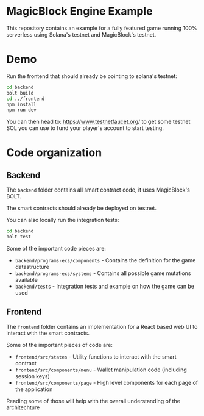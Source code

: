 
# MagicBlock Engine Example

This repository contains an example for a fully featured game running 100% serverless using Solana's testnet and MagicBlock's testnet.

# Demo

Run the frontend that should already be pointing to solana's testnet:

```bash
cd backend
bolt build
cd ../frontend
npm install
npm run dev
```

You can then head to: https://www.testnetfaucet.org/ to get some testnet SOL you can use to fund your player's account to start testing.

# Code organization

## Backend

The `backend` folder contains all smart contract code, it uses MagicBlock's BOLT.

The smart contracts should already be deployed on testnet.

You can also locally run the integration tests:

```bash
cd backend
bolt test
```

Some of the important code pieces are:

- `backend/programs-ecs/components` - Contains the definition for the game datastructure
- `backend/programs-ecs/systems` - Contains all possible game mutations available
- `backend/tests` - Integration tests and example on how the game can be used

## Frontend

The `frontend` folder contains an implementation for a React based web UI to interact with the smart contracts.

Some of the important pieces of code are:

- `frontend/src/states` - Utility functions to interact with the smart contract
- `frontend/src/components/menu` - Wallet manipulation code (including session keys)
- `frontend/src/components/page` - High level components for each page of the application

Reading some of those will help with the overall understanding of the architechture